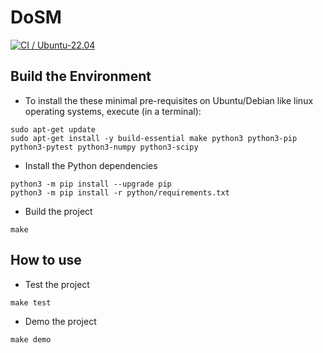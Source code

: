 # DoSM

[![CI / Ubuntu-22.04](https://github.com/yui0303/Matrix-Diagonalization/actions/workflows/tests.yml/badge.svg)](https://github.com/yui0303/Matrix-Diagonalization/actions/workflows/tests.yml)

## Build the Environment

- To install the these minimal pre-requisites on Ubuntu/Debian like linux operating systems, execute (in a terminal):
```
sudo apt-get update
sudo apt-get install -y build-essential make python3 python3-pip python3-pytest python3-numpy python3-scipy
```
- Install the Python dependencies
```
python3 -m pip install --upgrade pip
python3 -m pip install -r python/requirements.txt
```

- Build the project
```
make
```

## How to use

- Test the project
```
make test
```
- Demo the project
```
make demo
```

